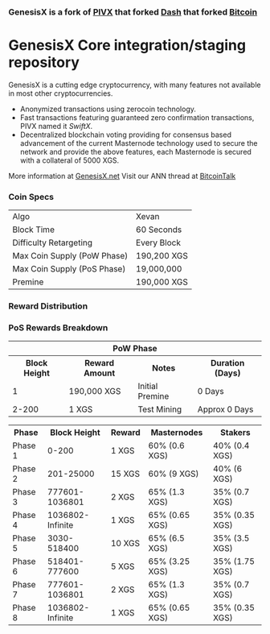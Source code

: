 ### GenesisX is a fork of [PIVX](https://github.com/PIVX-Project/PIVX) that forked [Dash](https://github.com/dashpay/dash) that forked [Bitcoin](https://github.com/bitcoin/bitcoinp)


# GenesisX Core integration/staging repository


GenesisX is a cutting edge cryptocurrency, with many features not available in most other cryptocurrencies.
- Anonymized transactions using zerocoin technology.
- Fast transactions featuring guaranteed zero confirmation transactions, PIVX named it _SwiftX_.
- Decentralized blockchain voting providing for consensus based advancement of the current Masternode
  technology used to secure the network and provide the above features, each Masternode is secured
  with a collateral of 5000 XGS.

More information at [GenesisX.net](http://www.genesisx.net/) Visit our ANN thread at [BitcoinTalk](http://www.bitcointalk.org/index.php)


### Coin Specs
<table>
<tr><td>Algo</td><td>Xevan</td></tr>
<tr><td>Block Time</td><td>60 Seconds</td></tr>
<tr><td>Difficulty Retargeting</td><td>Every Block</td></tr>
<tr><td>Max Coin Supply (PoW Phase)</td><td>190,200 XGS</td></tr>
<tr><td>Max Coin Supply (PoS Phase)</td><td>19,000,000</td></tr>
<tr><td>Premine</td><td>190,000 XGS</td></tr>
</table>


### Reward Distribution

<table>
<th colspan=4>PoW Phase</th>
<tr><th>Block Height</th><th>Reward Amount</th><th>Notes</th><th>Duration (Days)</th></tr>
<tr><td>1</td><td>190,000 XGS</td><td>Initial Premine</td><td>0 Days</td></tr>
<tr><td>2-200</td><td>1 XGS</td><td rowspan=1>Test Mining</td><td rowspan=1> Approx 0 Days</td></tr>


### PoS Rewards Breakdown

<table>
<th>Phase</th><th>Block Height</th><th>Reward</th><th>Masternodes</th><th>Stakers</th>
<tr><td>Phase 1</td><td>0-200</td><td>1 XGS</td><td>60% (0.6 XGS)</td><td>40% (0.4 XGS)</td></tr>
<tr><td>Phase 2</td><td>201-25000</td><td>15 XGS</td><td>60% (9 XGS)</td><td>40% (6 XGS)</td></tr>
<tr><td>Phase 3</td><td>777601-1036801</td><td>2 XGS</td><td>65% (1.3 XGS)</td><td>35% (0.7 XGS)</td></tr>
<tr><td>Phase 4</td><td>1036802-Infinite</td><td>1 XGS</td><td>65% (0.65 XGS)</td><td>35% (0.35 XGS)</td></tr>
<tr><td>Phase 5</td><td>3030-518400</td><td>10 XGS</td><td>65% (6.5 XGS)</td><td>35% (3.5 XGS)</td></tr>
<tr><td>Phase 6</td><td>518401-777600</td><td>5 XGS</td><td>65% (3.25 XGS)</td><td>35% (1.75 XGS)</td></tr>
<tr><td>Phase 7</td><td>777601-1036801</td><td>2 XGS</td><td>65% (1.3 XGS)</td><td>35% (0.7 XGS)</td></tr>
<tr><td>Phase 8</td><td>1036802-Infinite</td><td>1 XGS</td><td>65% (0.65 XGS)</td><td>35% (0.35 XGS)</td></tr>
</table>

